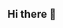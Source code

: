 ﻿## Hi there 👋

<!--
**DRISRAELBZNG07/DRISRAELBZNG07** is a ✨ _special_ ✨ repository because its `README.md` (this file) appears on your GitHub profile.

Here are some ideas to get you started:

<<<<<<< HEAD
- 🔭 I’m currently working on ...    zzzzzzzz

=======
- 🔭 I’m currently working on ... zzzxxccxzz
>>>>>>> d12dd97a6daadb32daf0fdf4410f27b6564f63a9
- 🌱 I’m currently learning ...
- 👯 I’m looking to collaborate on ...
- 🤔 I’m looking for help with ...
- 💬 Ask me about ...
- 📫 How to reach me: ...
- 😄 Pronouns: ...
- ⚡ Fun fact: ...
-->
